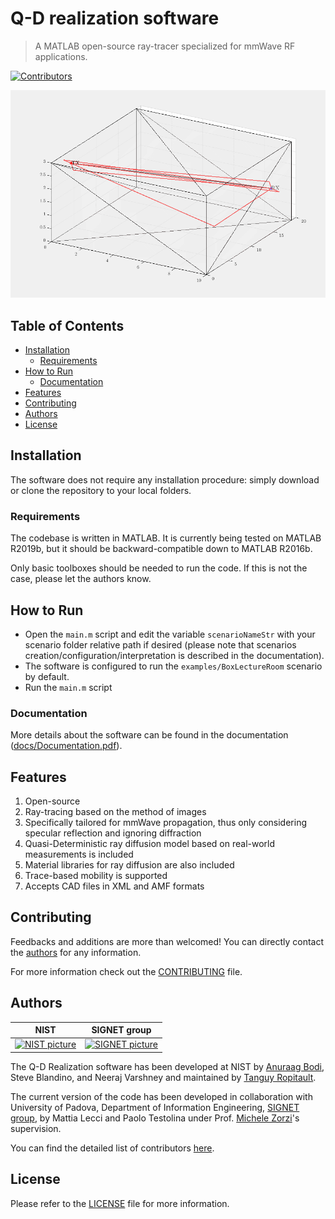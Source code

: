 # Q-D realization software
> A MATLAB open-source ray-tracer specialized for mmWave RF applications.

[![Contributors](https://img.shields.io/github/contributors/wigig-tools/qd-realization)](https://github.com/wigig-tools/qd-realization/graphs/contributors)

![Snapshot for our Q-D realization app](SpatialSharingTx0Rx3.gif)

## Table of Contents
* [Installation](#installation)
  * [Requirements](#requirements)
* [How to Run](#how-to-run)
  * [Documentation](#documentation)
* [Features](#features)
* [Contributing](#contributing)
* [Authors](#authors)
* [License](#license)

## Installation
The software does not require any installation procedure: simply download or clone the repository to your local folders.

### Requirements
The codebase is written in MATLAB. It is currently being tested on MATLAB R2019b, but it should be backward-compatible down to MATLAB R2016b.

Only basic toolboxes should be needed to run the code. If this is not the case, please let the authors know.

## How to Run
* Open the `main.m` script and edit the variable `scenarioNameStr` with your scenario folder relative path if desired (please note that scenarios creation/configuration/interpretation is described in the documentation).
* The software is configured to run the `examples/BoxLectureRoom` scenario by default.
* Run the `main.m` script

### Documentation
More details about the software can be found in the documentation ([docs/Documentation.pdf](docs/Documentation.pdf)).

## Features
1. Open-source
1. Ray-tracing based on the method of images
1. Specifically tailored for mmWave propagation, thus only considering specular reflection and ignoring diffraction
1. Quasi-Deterministic ray diffusion model based on real-world measurements is included
1. Material libraries for ray diffusion are also included
1. Trace-based mobility is supported
1. Accepts CAD files in XML and AMF formats

## Contributing
Feedbacks and additions are more than welcomed! You can directly contact the [authors](#Authors) for any information.

For more information check out the [CONTRIBUTING](CONTRIBUTING) file.

## Authors

| NIST | SIGNET group |
| :---: | :---: |
| [![NIST picture](https://github.com/usnistgov.png?size=100)](https://github.com/usnistgov) | [![SIGNET picture](https://github.com/signetlabdei.png?size=100)](https://github.com/signetlabdei) |

The Q-D Realization software has been developed at NIST by [Anuraag Bodi](https://www.nist.gov/people/anuraag-bodi), Steve Blandino, and Neeraj Varshney and maintained by [Tanguy Ropitault](https://www.nist.gov/people/tanguy-ropitault).

The current version of the code has been developed in collaboration with University of Padova, Department of Information Engineering, [SIGNET group](http://signet.dei.unipd.it/), by Mattia Lecci and Paolo Testolina under Prof. [Michele Zorzi](http://www.dei.unipd.it/~zorzi/)'s supervision.

You can find the detailed list of contributors [here](https://github.com/wigig-tools/qd-realization/graphs/contributors).

## License
Please refer to the [LICENSE](LICENSE) file for more information.
